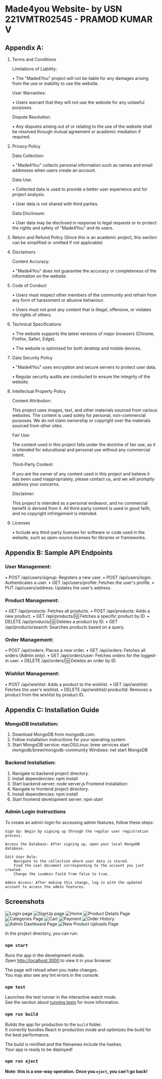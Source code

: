 # Made4you Website- by USN 221VMTR02545 - PRAMOD KUMAR V

## Appendix A:

1. Terms and Conditions

   Limitations of Liability:

   • The "Made4You" project will not be liable for any damages arising from the use or inability to use the website.

   User Warranties:

   • Users warrant that they will not use the website for any unlawful purposes.

   Dispute Resolution:

   • Any disputes arising out of or relating to the use of the website shall be resolved through mutual agreement or academic mediation if required.

2. Privacy Policy

   Data Collection:

   • "Made4You" collects personal information such as names and email addresses when users create an account.

   Data Use:

   • Collected data is used to provide a better user experience and for project analysis.

   • User data is not shared with third parties.

   Data Disclosure:

   • User data may be disclosed in response to legal requests or to protect the rights and safety of "Made4You" and its users.

3. Return and Refund Policy
   (Since this is an academic project, this section can be simplified or omitted if not applicable)

4. Disclaimers

   Content Accuracy:

   • "Made4You" does not guarantee the accuracy or completeness of the information on the website.

5. Code of Conduct

   • Users must respect other members of the community and refrain from any form of harassment or abusive behaviour.

   • Users must not post any content that is illegal, offensive, or violates the rights of others.

6. Technical Specifications

   • The website supports the latest versions of major browsers (Chrome, Firefox, Safari, Edge).

   • The website is optimized for both desktop and mobile devices.

7. Data Security Policy

   • "Made4You" uses encryption and secure servers to protect user data.

   • Regular security audits are conducted to ensure the integrity of the website.

8. Intellectual Property Policy

   Content Attribution:

   This project uses images, text, and other materials sourced from various websites. The content is used solely for personal, non-commercial purposes. We do not claim ownership or copyright over the materials sourced from other sites.

   Fair Use:

   The content used in this project falls under the doctrine of fair use, as it is intended for educational and personal use without any commercial intent.

   Third-Party Content:

   If you are the owner of any content used in this project and believe it has been used inappropriately, please contact us, and we will promptly address your concerns.

   Disclaimer:

   This project is intended as a personal endeavor, and no commercial benefit is derived from it. All third-party content is used in good faith, and no copyright infringement is intended.

9. Licenses

   • Include any third-party licenses for software or code used in the website, such as open-source licenses for libraries or frameworks.

## Appendix B: Sample API Endpoints

### User Management:

• POST /api/users/signup: Registers a new user.
• POST /api/users/login: Authenticates a user.
• GET /api/users/profile: Fetches the user's profile.
• PUT /api/users/address: Updates the user's address.

### Product Management:

• GET /api/products: Fetches all products.
• POST /api/products: Adds a new product.
• GET /api/products/:id: Fetches a specific product by ID.
• DELETE /api/products/:id: Deletes a product by ID.
• GET /api/products/search: Searches products based on a query.

### Order Management:

• POST /api/orders: Places a new order.
• GET /api/orders: Fetches all orders (Admin only).
• GET /api/orders/user: Fetches orders for the logged-in user.
• DELETE /api/orders/:id: Deletes an order by ID.

### Wishlist Management:

• POST /api/wishlist: Adds a product to the wishlist.
• GET /api/wishlist: Fetches the user's wishlist.
• DELETE /api/wishlist/:productId: Removes a product from the wishlist by product ID.

## Appendix C: Installation Guide

### MongoDB Installation:

1. Download MongoDB from mongodb.com.
2. Follow installation instructions for your operating system.
3. Start MongoDB service:
   macOS/Linux: brew services start mongodb/brew/mongodb-community
   Windows: net start MongoDB

### Backend Installation:

1. Navigate to backend project directory.
2. Install dependencies:
   npm install
3. Start backend server:
   node server.js
   Frontend Installation:
4. Navigate to frontend project directory.
5. Install dependencies:
   npm install
6. Start frontend development server:
   npm start

### Admin Login Instructions

To create an admin login for accessing admin features, follow these steps:

    Sign Up: Begin by signing up through the regular user registration process.

    Access the Database: After signing up, open your local MongoDB database.

    Edit User Role:
        Navigate to the collection where user data is stored.
        Find the user document corresponding to the account you just created.
        Change the isadmin field from false to true.

    Admin Access: After making this change, log in with the updated account to access the admin features.

## Screenshots

![Login page](images-sc/1.login.png)
![SignUp page](images-sc/2.signup.png)
![Home](images-sc/3.home.png)
![Product Details Page](images-sc/4.productdetails.png)
![Categories Page](images-sc/5.category.png)
![Cart](images-sc/6.cart.png)
![Payment](images-sc/7.orderplace.png)
![Order History](images-sc/8.orderhistory.png)
![Admin Dashboard Page](images-sc/9.admindashboard.png)
![New Product Uploads Page](images-sc/10.newproductuploads.png)

In the project directory, you can run:

### `npm start`

Runs the app in the development mode.\
Open [http://localhost:3000](http://localhost:3000) to view it in your browser.

The page will reload when you make changes.\
You may also see any lint errors in the console.

### `npm test`

Launches the test runner in the interactive watch mode.\
See the section about [running tests](https://facebook.github.io/create-react-app/docs/running-tests) for more information.

### `npm run build`

Builds the app for production to the `build` folder.\
It correctly bundles React in production mode and optimizes the build for the best performance.

The build is minified and the filenames include the hashes.\
Your app is ready to be deployed!

### `npm run eject`

**Note: this is a one-way operation. Once you `eject`, you can't go back!**
